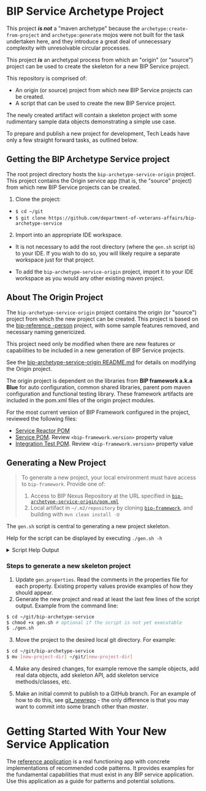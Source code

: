 # BIP Service Archetype Project

This project **_is not_** a "maven archetype" because the `archetype:create-from-project` and `archetype:generate` mojos were not built for the task undertaken here, and they introduce a great deal of unnecessary complexity with unresolvable circular processes.

This project **_is_** an archetypal process from which an "origin" (or "source") project can be used to create the skeleton for a new BIP Service project.

This repository is comprised of:

- An origin (or source) project from which new BIP Service projects can be created.
- A script that can be used to create the new BIP Service project.

The newly created artifact will contain a skeleton project with some rudimentary sample data objects demonstrating a simple use case.

To prepare and publish a new project for development, Tech Leads have only a few straight forward tasks, as outlined below.

## Getting the BIP Archetype Service project

The root project directory hosts the `bip-archetype-service-origin` project. This project contains the Origin service app (that is, the "source" project) from which new BIP Service projects can be created.

1. Clone the project:

  - `$ cd ~/git`
  - `$ git clone https://github.com/department-of-veterans-affairs/bip-archetype-service`

2. Import into an appropriate IDE workspace.

  - It is not necessary to add the root directory (where the `gen.sh` script is) to your IDE. If you wish to do so, you will likely require a separate workspace just for that project.

  - To add the `bip-archetype-service-origin` project, import it to your IDE workspace as you would any other existing maven project.

## About The Origin Project

The `bip-archetype-service-origin` project contains the origin (or "source") project from which the new project can be created. This project is based on the [bip-reference -person](https://github.com/department-of-veterans-affairs/bip-reference-person) project, with some sample features removed, and necessary naming genericized.

This project need only be modified when there are new features or capabilities to be included in a new generation of BIP Service projects.

See the [bip-archetype-service-origin README.md](./bip-archetype-service-origin/README.md) for details on modifying the Origin project.

The origin project is dependent on the libraries from **BIP framework a.k.a Blue** for auto configuration, common shared libraries, parent pom maven configuration and functional testing library. These framework artifacts are included in the pom.xml files of the origin project modules.

For the most current version of BIP Framework configured in the project, reviewed the following files:

- [Service Reactor POM](bip-archetype-service-origin/pom.xml)
- [Service POM](bip-archetype-service-origin/bip-origin/pom.xml). Review `<bip-framework.version>` property value
- [Integration Test POM](bip-archetype-service-origin/bip-origin-inttest/pom.xml). Review `<bip-framework.version>` property value


## Generating a New Project

> To generate a new project, your local environment must have access to `bip-framework`. Provide one of:
> 1. Access to BIP Nexus Repository at the URL specified in [`bip-archetype-service-origin/pom.xml`](bip-archetype-service-origin/pom.xml)
> 2. Local artifact in `~/.m2/repository` by cloning [`bip-framework`](https://github.com/department-of-veterans-affairs/bip-framework), and building with `mvn clean install -U`

The `gen.sh` script is central to generating a new project skeleton.

Help for the script can be displayed by executing `./gen.sh -h`
<details><summary>Script Help Output</summary>

```asciidoc
=========================================================================
Generate a BIP Service project
=========================================================================

+++++++++++++++++++++++++++++++++++++++++++++++++++++++++++++++++++++++++
+>> Processing command-line arguments

./gen.sh : Generate a new skeleton project from the origin project.
  To generate your new project skeleton:
  1. Update gen.properties with values for your new project.
  2. Run ./gen.sh (with relevant options) to create the new project.
  3. Move the project folder to your git directory and git initialize it.
Examples:
  ./gen.sh -h  show this help
  ./gen.sh     generate project using gen.properties file
  ./gen.sh -s  skip (re)building the Origin source project
  ./gen.sh -o  over-write new project if it already exists
  ./gen.sh -d  build docker image (docker must be running)
  ./gen.sh -so both skip build, and overwrite

Notes:
* Full instructions available in development branch at:
  https://github.com/department-of-veterans-affairs/bip-archetype-service/
* A valid "gen.properties" file must exist in the same directory
  as this script.
* It is recommended that a git credential helper be utilized to
  eliminate authentication requests while executing. For more info see
  https://help.github.com/articles/caching-your-github-password-in-git/



 Help: "./gen.sh -h"
 Logs: "/Users/aburkholder/git/bip-archetype-service/gen.log"
       search: "+>> " (script); "sed: " (sed); "FAIL" (mvn & cmd)
------------------------------------------------------------------------
```
</details>

### Steps to generate a new skeleton project

1. Update `gen.properties`. Read the comments in the properties file for each property. Existing property values provide examples of how they should appear.
2. Generate the new project and read at least the last few lines of the script output. Example from the command line:

  ```bash
  $ cd ~/git/bip-archetype-service
  $ chmod +x gen.sh # optional if the script is not yet executable
  $ ./gen.sh
  ```

3. Move the project to the desired local git directory. For example:

  ```bash
  $ cd ~/git/bip-archetype-service
  $ mv [new-project-dir] ~/git/[new-project-dir]
  ```

4. Make any desired changes, for example remove the sample objects, add real data objects, add skeleton API, add skeleton service methods/classes, etc.

5. Make an initial commit to publish to a GitHub branch. For an example of how to do this, see [git_newrepo](https://gist.github.com/c0ldlimit/4089101) - the only difference is that you may want to commit into some branch other than _master_.

# Getting Started With Your New Service Application

The [reference application](https://github.com/department-of-veterans-affairs/bip-reference-person) is a real functioning app  with concrete implementations of recommended code patterns. It provides examples for the fundamental capabilities that must exist in any BIP service application. Use this application as a guide for patterns and potential solutions.
